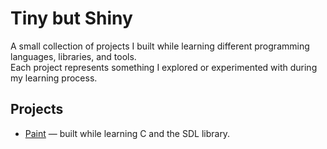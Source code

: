 # Tiny but Shiny

A small collection of projects I built while learning different programming languages, libraries, and tools.  
Each project represents something I explored or experimented with during my learning process.

## Projects

- [Paint](./projects/paint.md) — built while learning C and the SDL library.

